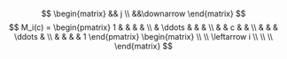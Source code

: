 $$
\begin{matrix}
&& j
\\
&&\downarrow 
\end{matrix}
$$
$$
M_i(c) =
\begin{pmatrix}
1 & & & & \\
& \ddots & & & \\
& & c & & \\
& & & \ddots & \\
& & & & 1
\end{pmatrix}
\begin{matrix} \\ \\ \leftarrow i \\ \\ \\ \end{matrix}
$$

